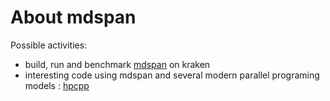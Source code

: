 # About mdspan

Possible activities:
- build, run and benchmark [mdspan](https://github.com/kokkos/mdspan) on kraken
- interesting code using mdspan and several modern parallel programing models : [hpcpp](https://github.com/NERSC/hpcpp)
